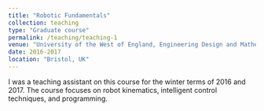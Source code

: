 ```yaml
---
title: "Robotic Fundamentals"
collection: teaching
type: "Graduate course"
permalink: /teaching/teaching-1
venue: "University of the West of England, Engineering Design and Mathematics"
date: 2016-2017
location: "Bristol, UK"
---
```


I was a teaching assistant on this course for the winter terms of 2016 and 2017. The course focuses on robot kinematics, intelligent control techniques, and programming.
